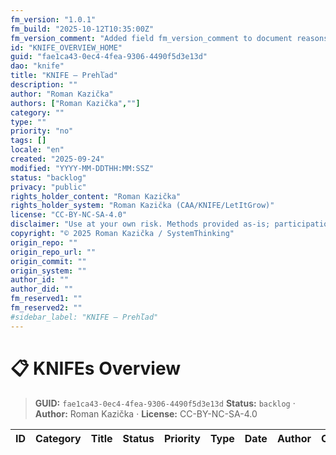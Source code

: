 ```yaml
---
fm_version: "1.0.1"
fm_build: "2025-10-12T10:35:00Z"
fm_version_comment: "Added field fm_version_comment to document reasons for FM updates"
id: "KNIFE_OVERVIEW_HOME"
guid: "fae1ca43-0ec4-4fea-9306-4490f5d3e13d"
dao: "knife"
title: "KNIFE – Prehľad"
description: ""
author: "Roman Kazička"
authors: ["Roman Kazička",""]
category: ""
type: ""
priority: "no"
tags: []
locale: "en"
created: "2025-09-24"
modified: "YYYY-MM-DDTHH:MM:SSZ"
status: "backlog"
privacy: "public"
rights_holder_content: "Roman Kazička"
rights_holder_system: "Roman Kazička (CAA/KNIFE/LetItGrow)"
license: "CC-BY-NC-SA-4.0"
disclaimer: "Use at your own risk. Methods provided as-is; participation is voluntary and context-aware."
copyright: "© 2025 Roman Kazička / SystemThinking"
origin_repo: ""
origin_repo_url: ""
origin_commit: ""
origin_system: ""
author_id: ""
author_did: ""
fm_reserved1: ""
fm_reserved2: ""
#sidebar_label: "KNIFE – Prehľad"
---
```

# 📋 KNIFEs Overview

<!-- fm-visible: start -->
> **GUID:** `fae1ca43-0ec4-4fea-9306-4490f5d3e13d`
> **Status:** `backlog` · **Author:** Roman Kazička · **License:** CC-BY-NC-SA-4.0
<!-- fm-visible: end -->

| ID   | Category | Title | Status | Priority | Type | Date | Author | Org | Project |
|------|----------|-------|--------|---------:|------|------|--------|-----|---------|
